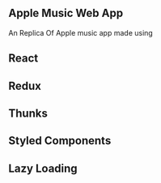## Apple Music Web App

An Replica Of Apple music app made using

## React

## Redux

## Thunks

## Styled Components

## Lazy Loading
